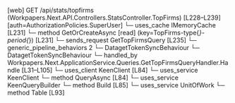 [web] GET /api/stats/topfirms  (Workpapers.Next.API.Controllers.StatsController.TopFirms)  [L228–L239] [auth=AuthorizationPolicies.SuperUser]
  └─ uses_cache IMemoryCache [L231]
    └─ method GetOrCreateAsync [read] (key=TopFirms-type{*}-period{*}) [L231]
  └─ sends_request GetTopFirmsQuery [L235]
    └─ generic_pipeline_behaviors 2
      └─ DatagetTokenSyncBehaviour
      └─ DatagetTokenSyncBehaviour
    └─ handled_by Workpapers.Next.ApplicationService.Queries.GetTopFirmsQueryHandler.Handle [L31–L105]
      └─ uses_client KeenClient [L84]
      └─ uses_service KeenClient
        └─ method QueryAsync [L84]
      └─ uses_service KeenQueryBuilder
        └─ method Build [L85]
      └─ uses_service UnitOfWork
        └─ method Table [L93]


